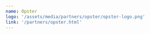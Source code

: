 ```yaml
---
name: Opster
logo: '/assets/media/partners/opster/opster-logo.png'
link: '/partners/opster.html'
---
```

